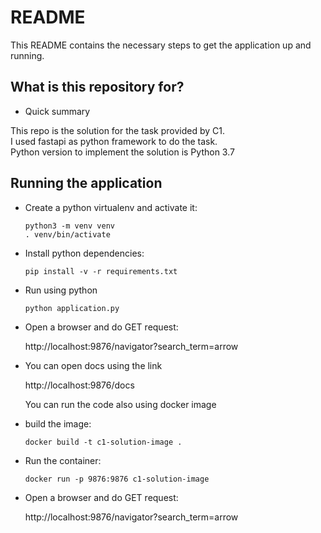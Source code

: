 # README

This README contains the necessary steps to get the application up and running.

## What is this repository for?

- Quick summary

This repo is the solution for the task provided by C1.\
I used fastapi as python framework to do the task.\
Python version to implement the solution is Python 3.7

## Running the application

- Create a python virtualenv and activate it:

  ```
  python3 -m venv venv
  . venv/bin/activate
  ```

- Install python dependencies:

  ```
  pip install -v -r requirements.txt
  ```

- Run using python

  ```
  python application.py
  ```

- Open a browser and do GET request:

  http://localhost:9876/navigator?search_term=arrow

- You can open docs using the link

  http://localhost:9876/docs

  You can run the code also using docker image

- build the image:

  ```
  docker build -t c1-solution-image .
  ```

- Run the container:

  ```
  docker run -p 9876:9876 c1-solution-image
  ```

- Open a browser and do GET request:

  http://localhost:9876/navigator?search_term=arrow
